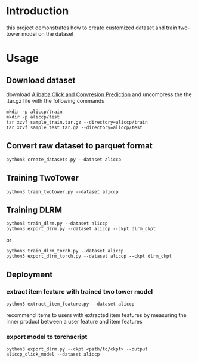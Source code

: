 # Introduction

this project demonstrates how to create customized dataset and train two-tower model on the dataset

# Usage

## Download dataset

download [Alibaba Click and Convresion Prediction](https://tianchi.aliyun.com/dataset/408) and uncompress the the .tar.gz file with the following commands

```shell
mkdir -p aliccp/train
mkdir -p aliccp/test
tar xzvf sample_train.tar.gz --directory=aliccp/train
tar xzvf sample_test.tar.gz --directory=aliccp/test
```

## Convert raw dataset to parquet format

```shell
python3 create_datasets.py --dataset aliccp
```

## Training TwoTower

```shell
python3 train_twotower.py --dataset aliccp
```

## Training DLRM

```shell
python3 train_dlrm.py --dataset aliccp
python3 export_dlrm.py --dataset aliccp --ckpt dlrm_ckpt
```

or

```shell
python3 train_dlrm_torch.py --dataset aliccp
python3 export_dlrm_torch.py --dataset aliccp --ckpt dlrm_ckpt
```

## Deployment

### extract item feature with trained two tower model

```shell
python3 extract_item_feature.py --dataset aliccp
```

recommend items to users with extracted item features by measuring the inner product between a user feature and item features

### export model to torchscript

```shell
python3 export_dlrm.py --ckpt <path/to/ckpt> --output aliccp_click_model --dataset aliccp
```
